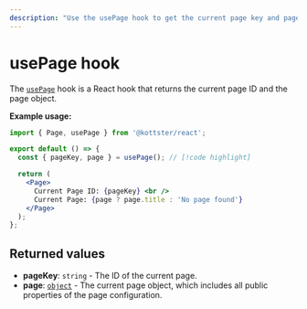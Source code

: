 ```yaml
---
description: "Use the usePage hook to get the current page key and page object in Kottster."
---
```


# usePage hook

The [`usePage`](https://kottster.app/api-reference/functions/_kottster_react.usePage.html) hook is a React hook that returns the current page ID and the page object.

**Example usage:**

```jsx [app/pages/example/index.jsx]
import { Page, usePage } from '@kottster/react';

export default () => {
  const { pageKey, page } = usePage(); // [!code highlight]

  return (
    <Page>
      Current Page ID: {pageKey} <br />
      Current Page: {page ? page.title : 'No page found'}
    </Page>
  );
};
```

## Returned values

- **pageKey**: `string` - The ID of the current page.
- **page**: [`object`](https://kottster.app/api-reference/types/_kottster_react.PublicPage.html) - The current page object, which includes all public properties of the page configuration.